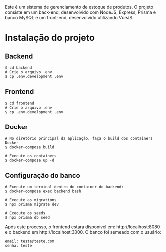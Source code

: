 Este é um sistema de gerenciamento de estoque de produtos. 
O projeto consiste em um back-end, desenvolvido com NodeJS, Express, Prisma e banco MySQL e um front-end, desenvolvido utilizando VueJS.

# Instalação do projeto 

## Backend
```
$ cd backend
# Crie o arquivo .env
$ cp .env.development .env
```
## Frontend
```
$ cd frontend
# Crie o arquivo .env
$ cp .env.development .env

```
## Docker
```
# No diretório principal da aplicação, faça o build dos containers Docker
$ docker-compose build

# Execute os containers
$ docker-compose up -d
```
## Configuração do banco
```
# Execute um terminal dentro do container do backend:
$ docker-compose exec backend bash

# Execute as migrations
$ npx prisma migrate dev

# Execute os seeds
$ npx prisma db seed
```
Após este processo, o frontend estará disponível em: http://localhost:8080 e o backend em http://localhost:3000.
O banco foi semeado com o usuário:
```
email: teste@teste.com
senha: teste
```

